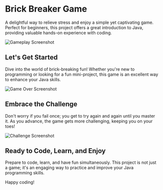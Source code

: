 # Brick Breaker Game

A delightful way to relieve stress and enjoy a simple yet captivating game. Perfect for beginners, this project offers a great introduction to Java, providing valuable hands-on experience with coding.

![Gameplay Screenshot](https://github.com/HarshadaT10/Brick_Breaker_Game/assets/115520411/4d228df2-5c5c-4764-b1cc-200e67cb08ba)

## Let's Get Started

Dive into the world of brick-breaking fun! Whether you're new to programming or looking for a fun mini-project, this game is an excellent way to enhance your Java skills.

![Game Over Screenshot](https://github.com/HarshadaT10/Brick_Breaker_Game/assets/115520411/ba67fe54-15ff-4bbf-ad8c-b638ee361f1a)

## Embrace the Challenge

Don't worry if you fail once; you get to try again and again until you master it. As you advance, the game gets more challenging, keeping you on your toes!

![Challenge Screenshot](https://github.com/HarshadaT10/Brick_Breaker_Game/assets/115520411/5e55cf2e-be9d-4479-a183-56fc5f26e4b7)

## Ready to Code, Learn, and Enjoy

Prepare to code, learn, and have fun simultaneously. This project is not just a game; it's an engaging way to practice and improve your Java programming skills.

Happy coding!

